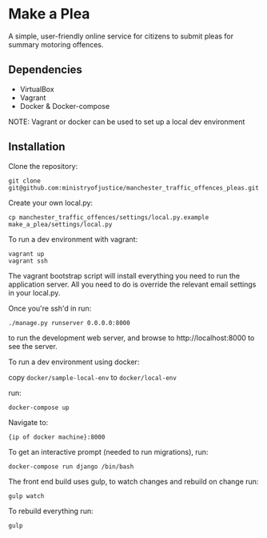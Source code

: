 Make a Plea
===========

A simple, user-friendly online service for citizens to submit pleas for summary motoring offences.

Dependencies
------------

- VirtualBox
- Vagrant
- Docker & Docker-compose 

NOTE: Vagrant or docker can be used to set up a local dev environment

Installation
------------

Clone the repository:

    git clone git@github.com:ministryofjustice/manchester_traffic_offences_pleas.git


Create your own local.py:

    cp manchester_traffic_offences/settings/local.py.example make_a_plea/settings/local.py


To run a dev environment with vagrant:

    vagrant up
    vagrant ssh
    
The vagrant bootstrap script will install everything you need to run the application server. All you need to do is override the relevant email settings in your local.py.

Once you're ssh'd in run:

    ./manage.py runserver 0.0.0.0:8000
    
to run the development web server, and browse to http://localhost:8000 to see the server.


To run a dev environment using docker:

copy `docker/sample-local-env` to `docker/local-env`

run: 

    docker-compose up

Navigate to: 

    {ip of docker machine}:8000

To get an interactive prompt (needed to run migrations), run:

    docker-compose run django /bin/bash

The front end build uses gulp, to watch changes and rebuild on change run:

    gulp watch
    
To rebuild everything run:

    gulp
